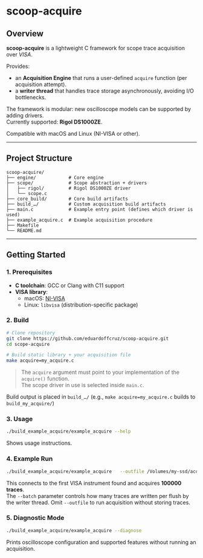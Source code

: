 # scoop-acquire

## Overview

**scoop-acquire** is a lightweight C framework for scope trace acquisition over _VISA_.  

Provides:
- an **Acquisition Engine** that runs a user-defined `acquire` function (per acquisition attempt).
- a **writer thread** that handles trace storage asynchronously, avoiding I/O bottlenecks.  

The framework is modular: new oscilloscope models can be supported by adding drivers.  
Currently supported: **Rigol DS1000ZE**.  

Compatible with macOS and Linux (NI-VISA or other).

---

## Project Structure

```
scoop-acquire/
├── engine/            # Core engine
├── scope/             # Scope abstraction + drivers
│   ├── rigol/         # Rigol DS1000ZE driver
│   └── scope.c
├── core_build/        # Core build artifacts
├── build_…/           # Custom acquisition build artifacts
├── main.c             # Example entry point (defines which driver is used)
├── example_acquire.c  # Example acquisition procedure
├── Makefile
└── README.md
```

---

## Getting Started

### 1. Prerequisites
- **C toolchain**: GCC or Clang with C11 support  
- **VISA library**:
  - macOS: [NI-VISA](https://www.ni.com/visa/)  
  - Linux: `libvisa` (distribution-specific package)

### 2. Build

```bash
# Clone repository
git clone https://github.com/eduardoffcruz/scoop-acquire.git
cd scope-acquire

# Build static library + your acquisition file
make acquire=my_acquire.c
```

> The `acquire` argument must point to your implementation of the `acquire()` function.  
> The scope driver in use is selected inside `main.c`.

Build output is placed in `build_…/` (e.g., `make acquire=my_acquire.c` builds to `build_my_acquire/`)

### 3. Usage

```bash
./build_example_acquire/example_acquire --help
```

Shows usage instructions.

### 4. Example Run

```bash
./build_example_acquire/example_acquire   --outfile /Volumes/my-ssd/acquisition   --ntraces 100000   --batch 2500   --coding 0   --channels CHAN1,CHAN2   --verbose
```

This connects to the first VISA instrument found and acquires **100000 traces**.  
The `--batch` parameter controls how many traces are written per flush by the writer thread. Omit `--outfile` to run acquisition without storing traces.

### 5. Diagnostic Mode

```bash
./build_example_acquire/example_acquire --diagnose
```

Prints oscilloscope configuration and supported features without running an acquisition.
